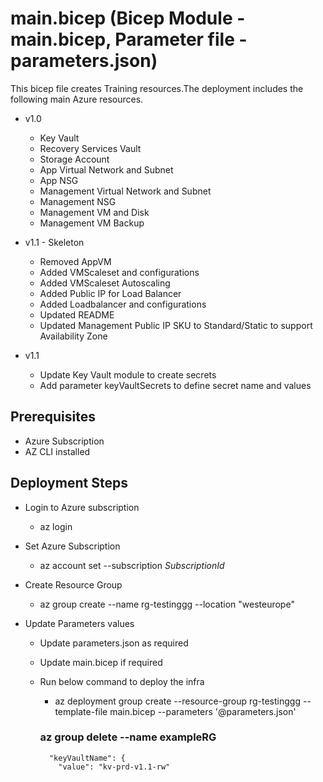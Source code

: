 # main.bicep (Bicep Module - main.bicep, Parameter file - parameters.json)

This bicep file creates Training resources.The deployment includes the following main Azure resources.

- v1.0
  - Key Vault
  - Recovery Services Vault
  - Storage Account
  - App Virtual Network and Subnet
  - App NSG
  - Management Virtual Network and Subnet
  - Management NSG
  - Management VM and Disk
  - Management VM Backup

- v1.1 - Skeleton
  - Removed AppVM
  - Added VMScaleset and configurations
  - Added VMScaleset Autoscaling
  - Added Public IP for Load Balancer
  - Added Loadbalancer and configurations
  - Updated README
  - Updated Management Public IP SKU to Standard/Static to support Availability Zone

- v1.1
  - Update Key Vault module to create secrets
  - Add parameter keyVaultSecrets to define secret name and values

## Prerequisites

- Azure Subscription
- AZ CLI installed

## Deployment Steps

- Login to Azure subscription
  - az login

- Set Azure Subscription
  - az account set --subscription *SubscriptionId*

- Create Resource Group
  - az group create --name rg-testinggg --location "westeurope"

- Update Parameters values
  - Update parameters.json as required
  - Update main.bicep if required
  - Run below command to deploy the infra
    - az deployment group create --resource-group rg-testinggg --template-file main.bicep --parameters '@parameters.json'

    ### az group delete --name exampleRG


          "keyVaultName": {
            "value": "kv-prd-v1.1-rw"

